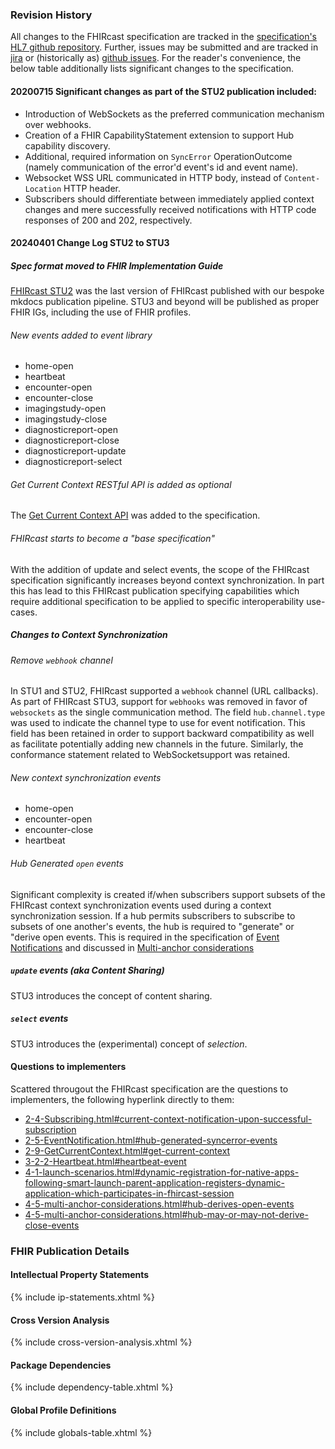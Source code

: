 ### Revision History
All changes to the FHIRcast specification are tracked in the [specification's HL7 github repository](https://github.com/HL7/fhircast-docs/commits/master). Further, issues may be submitted and are tracked in [jira](https://jira.hl7.org/browse/FHIR-25651?filter=12642) or (historically as) [github issues](https://github.com/HL7/fhircast-docs/issues).   For the reader's convenience, the below table additionally lists significant changes to the specification.

#### 20200715 Significant changes as part of the STU2 publication included: 

* Introduction of WebSockets as the preferred communication mechanism over webhooks.
* Creation of a FHIR CapabilityStatement extension to support Hub capability discovery. 
* Additional, required information on `SyncError` OperationOutcome (namely communication of the error'd event's id and event name). 
* Websocket WSS URL communicated in HTTP body, instead of `Content-Location` HTTP header.
* Subscribers should differentiate between immediately applied context changes and mere successfully received notifications with HTTP code responses of 200 and 202, respectively.

#### 20240401 Change Log STU2 to STU3

##### Spec format moved to FHIR Implementation Guide
[FHIRcast STU2](https://fhircast.hl7.org/specification/STU2/) was the last version of FHIRcast published with our bespoke mkdocs publication pipeline. STU3 and beyond will be published as proper FHIR IGs, including the use of FHIR profiles.

###### New events added to event library
* home-open
* heartbeat
* encounter-open
* encounter-close
* imagingstudy-open
* imagingstudy-close
* diagnosticreport-open
* diagnosticreport-close
* diagnosticreport-update
* diagnosticreport-select

###### Get Current Context RESTful API is added as optional

The [Get Current Context API](2-9-GetCurrentContext.html) was added to the specification.

###### FHIRcast starts to become a "base specification"

With the addition of update and select events, the scope of the FHIRcast specification significantly increases beyond context synchronization. In part this has lead to this FHIRcast publication specifying capabilities which require additional specification to be applied to specific interoperability use-cases. 

##### Changes to Context Synchronization
###### Remove `webhook` channel
In STU1 and STU2, FHIRcast supported a `webhook` channel (URL callbacks). As part of FHIRcast STU3, support for `webhooks` was removed in favor of `websockets` as the single communication method. The field `hub.channel.type` was used to indicate the channel type to use for event notification. This field has been retained in order to support backward compatibility as well as facilitate potentially adding new channels in the future. Similarly, the conformance statement related to WebSocketsupport was retained.

###### New context synchronization events
* home-open
* encounter-open
* encounter-close
* heartbeat

###### Hub Generated `open` events

Significant complexity is created if/when subscribers support subsets of the FHIRcast context synchronization events used during a context synchronization session. If a hub permits subscribers to subscribe to subsets of one another's events, the hub is required to "generate" or "derive open events. This is required in the specification of [Event Notifications](2-5-EventNotification.html#hub-generated-open-events) and discussed in [Multi-anchor considerations](4-5-multi-anchor-considerations.html)


##### `update` events (aka Content Sharing)

STU3 introduces the concept of content sharing.

##### `select` events

STU3 introduces the (experimental) concept of _selection_.

#### Questions to implementers
Scattered througout the FHIRcast specification are the  questions to implementers, the following hyperlink directly to them:
* [2-4-Subscribing.html#current-context-notification-upon-successful-subscription](2-4-Subscribing.html#current-context-notification-upon-successful-subscription)
* [2-5-EventNotification.html#hub-generated-syncerror-events](2-5-EventNotification.html#hub-generated-syncerror-events)
* [2-9-GetCurrentContext.html#get-current-context](2-9-GetCurrentContext.html#get-current-context)
* [3-2-2-Heartbeat.html#heartbeat-event](3-2-2-Heartbeat.html#heartbeat-event)
* [4-1-launch-scenarios.html#dynamic-registration-for-native-apps-following-smart-launch-parent-application-registers-dynamic-application-which-participates-in-fhircast-session](4-1-launch-scenarios.html#dynamic-registration-for-native-apps-following-smart-launch-parent-application-registers-dynamic-application-which-participates-in-fhircast-session)
* [4-5-multi-anchor-considerations.html#hub-derives-open-events](4-5-multi-anchor-considerations.html#hub-derives-open-events)
* [4-5-multi-anchor-considerations.html#hub-may-or-may-not-derive-close-events](4-5-multi-anchor-considerations.html#hub-may-or-may-not-derive-close-events)



### FHIR Publication Details

#### Intellectual Property Statements

{% include ip-statements.xhtml %}

#### Cross Version Analysis

{% include cross-version-analysis.xhtml %}

#### Package Dependencies

{% include dependency-table.xhtml %}

#### Global Profile Definitions

{% include globals-table.xhtml %}
